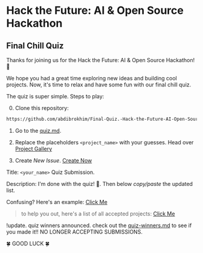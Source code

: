 # Hack the Future: AI & Open Source Hackathon

## Final Chill Quiz

Thanks for joining us for the Hack the Future: AI & Open Source Hackathon! 🎉

We hope you had a great time exploring new ideas and building cool projects. Now, it's time to relax and have some fun with our final chill quiz.

The quiz is super simple. Steps to play:

0. Clone this repository:
```bash
https://github.com/abdibrokhim/Final-Quiz.-Hack-the-Future-AI-Open-Source-Hackathon.git
```

1. Go to the [quiz.md](https://github.com/abdibrokhim/Final-Quiz.-Hack-the-Future-AI-Open-Source-Hackathon/blob/main/quiz.md).

2. Replace the placeholders `<project_name>` with your guesses. Head over [Project Gallery](https://chillguy.devpost.com/project-gallery)

3. Create *New Issue*. [Create Now](https://github.com/abdibrokhim/Final-Quiz.-Hack-the-Future-AI-Open-Source-Hackathon/issues/new?template=Blank+issue)

Title: `<your_name>` Quiz Submission.

Description: I'm done with the quiz! 🚀. Then below *copy/paste* the updated list.

Confusing? Here's an example: [Click Me](https://github.com/abdibrokhim/Final-Quiz.-Hack-the-Future-AI-Open-Source-Hackathon/issues/1#issue-2825213252)

> to help you out, here's a list of all accepted projects: [Click Me](https://github.com/abdibrokhim/Final-Quiz.-Hack-the-Future-AI-Open-Source-Hackathon/blob/main/tip.md)

!update. quiz winners announced. check out the [quiz-winners.md](https://github.com/abdibrokhim/Final-Quiz.-Hack-the-Future-AI-Open-Source-Hackathon/blob/main/quiz-winners.md) to see if you made it!! NO LONGER ACCEPTING SUBMISSIONS.

🍀 GOOD LUCK 🍀